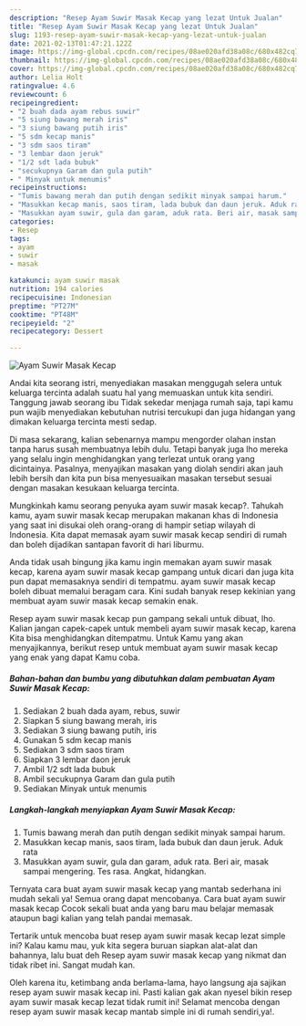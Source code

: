 ```yaml
---
description: "Resep Ayam Suwir Masak Kecap yang lezat Untuk Jualan"
title: "Resep Ayam Suwir Masak Kecap yang lezat Untuk Jualan"
slug: 1193-resep-ayam-suwir-masak-kecap-yang-lezat-untuk-jualan
date: 2021-02-13T01:47:21.122Z
image: https://img-global.cpcdn.com/recipes/08ae020afd38a08c/680x482cq70/ayam-suwir-masak-kecap-foto-resep-utama.jpg
thumbnail: https://img-global.cpcdn.com/recipes/08ae020afd38a08c/680x482cq70/ayam-suwir-masak-kecap-foto-resep-utama.jpg
cover: https://img-global.cpcdn.com/recipes/08ae020afd38a08c/680x482cq70/ayam-suwir-masak-kecap-foto-resep-utama.jpg
author: Lelia Holt
ratingvalue: 4.6
reviewcount: 6
recipeingredient:
- "2 buah dada ayam rebus suwir"
- "5 siung bawang merah iris"
- "3 siung bawang putih iris"
- "5 sdm kecap manis"
- "3 sdm saos tiram"
- "3 lembar daon jeruk"
- "1/2 sdt lada bubuk"
- "secukupnya Garam dan gula putih"
- " Minyak untuk menumis"
recipeinstructions:
- "Tumis bawang merah dan putih dengan sedikit minyak sampai harum."
- "Masukkan kecap manis, saos tiram, lada bubuk dan daun jeruk. Aduk rata"
- "Masukkan ayam suwir, gula dan garam, aduk rata. Beri air, masak sampai mengering. Tes rasa. Angkat, hidangkan."
categories:
- Resep
tags:
- ayam
- suwir
- masak

katakunci: ayam suwir masak 
nutrition: 194 calories
recipecuisine: Indonesian
preptime: "PT27M"
cooktime: "PT48M"
recipeyield: "2"
recipecategory: Dessert

---
```



![Ayam Suwir Masak Kecap](https://img-global.cpcdn.com/recipes/08ae020afd38a08c/680x482cq70/ayam-suwir-masak-kecap-foto-resep-utama.jpg)

Andai kita seorang istri, menyediakan masakan menggugah selera untuk keluarga tercinta adalah suatu hal yang memuaskan untuk kita sendiri. Tanggung jawab seorang ibu Tidak sekedar menjaga rumah saja, tapi kamu pun wajib menyediakan kebutuhan nutrisi tercukupi dan juga hidangan yang dimakan keluarga tercinta mesti sedap.

Di masa  sekarang, kalian sebenarnya mampu mengorder olahan instan tanpa harus susah membuatnya lebih dulu. Tetapi banyak juga lho mereka yang selalu ingin menghidangkan yang terlezat untuk orang yang dicintainya. Pasalnya, menyajikan masakan yang diolah sendiri akan jauh lebih bersih dan kita pun bisa menyesuaikan masakan tersebut sesuai dengan masakan kesukaan keluarga tercinta. 



Mungkinkah kamu seorang penyuka ayam suwir masak kecap?. Tahukah kamu, ayam suwir masak kecap merupakan makanan khas di Indonesia yang saat ini disukai oleh orang-orang di hampir setiap wilayah di Indonesia. Kita dapat memasak ayam suwir masak kecap sendiri di rumah dan boleh dijadikan santapan favorit di hari liburmu.

Anda tidak usah bingung jika kamu ingin memakan ayam suwir masak kecap, karena ayam suwir masak kecap gampang untuk dicari dan juga kita pun dapat memasaknya sendiri di tempatmu. ayam suwir masak kecap boleh dibuat memalui beragam cara. Kini sudah banyak resep kekinian yang membuat ayam suwir masak kecap semakin enak.

Resep ayam suwir masak kecap pun gampang sekali untuk dibuat, lho. Kalian jangan capek-capek untuk membeli ayam suwir masak kecap, karena Kita bisa menghidangkan ditempatmu. Untuk Kamu yang akan menyajikannya, berikut resep untuk membuat ayam suwir masak kecap yang enak yang dapat Kamu coba.

<!--inarticleads1-->

##### Bahan-bahan dan bumbu yang dibutuhkan dalam pembuatan Ayam Suwir Masak Kecap:

1. Sediakan 2 buah dada ayam, rebus, suwir
1. Siapkan 5 siung bawang merah, iris
1. Sediakan 3 siung bawang putih, iris
1. Gunakan 5 sdm kecap manis
1. Sediakan 3 sdm saos tiram
1. Siapkan 3 lembar daon jeruk
1. Ambil 1/2 sdt lada bubuk
1. Ambil secukupnya Garam dan gula putih
1. Sediakan  Minyak untuk menumis




<!--inarticleads2-->

##### Langkah-langkah menyiapkan Ayam Suwir Masak Kecap:

1. Tumis bawang merah dan putih dengan sedikit minyak sampai harum.
1. Masukkan kecap manis, saos tiram, lada bubuk dan daun jeruk. Aduk rata
1. Masukkan ayam suwir, gula dan garam, aduk rata. Beri air, masak sampai mengering. Tes rasa. Angkat, hidangkan.




Ternyata cara buat ayam suwir masak kecap yang mantab sederhana ini mudah sekali ya! Semua orang dapat mencobanya. Cara buat ayam suwir masak kecap Cocok sekali buat anda yang baru mau belajar memasak ataupun bagi kalian yang telah pandai memasak.

Tertarik untuk mencoba buat resep ayam suwir masak kecap lezat simple ini? Kalau kamu mau, yuk kita segera buruan siapkan alat-alat dan bahannya, lalu buat deh Resep ayam suwir masak kecap yang nikmat dan tidak ribet ini. Sangat mudah kan. 

Oleh karena itu, ketimbang anda berlama-lama, hayo langsung aja sajikan resep ayam suwir masak kecap ini. Pasti kalian gak akan nyesel bikin resep ayam suwir masak kecap lezat tidak rumit ini! Selamat mencoba dengan resep ayam suwir masak kecap mantab simple ini di rumah sendiri,ya!.

